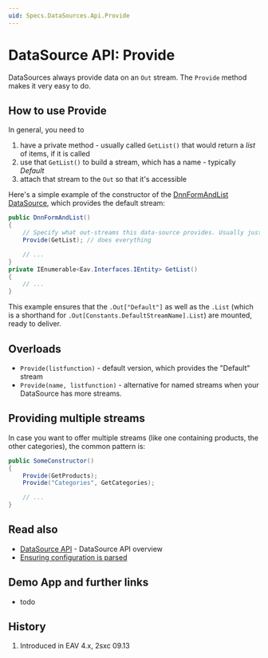 ```yaml
---
uid: Specs.DataSources.Api.Provide
---
```

# DataSource API: Provide

DataSources always provide data on an `Out` stream. The `Provide` method makes it very easy to do. 

## How to use Provide
In general, you need to 
1. have a private method - usually called `GetList()` that would return a _list_ of items, if it is called
1. use that `GetList()` to build a stream, which has a name - typically _Default_
1. attach that stream to the `Out` so that it's accessible

Here's a simple example of the constructor of the [DnnFormAndList DataSource](https://github.com/2sic/dnn-datasource-form-and-list), which provides the default stream: 

```c#
public DnnFormAndList()
{
    // Specify what out-streams this data-source provides. Usually just one, called "Default"
    Provide(GetList); // does everything

    // ...
}
private IEnumerable<Eav.Interfaces.IEntity> GetList() 
{
    // ...
} 
```
This example ensures that the `.Out["Default"]` as well as the `.List` (which is a shorthand for `.Out[Constants.DefaultStreamName].List`) are mounted, ready to deliver.

## Overloads

* `Provide(listfunction)` - default version, which provides the "Default" stream
* `Provide(name, listfunction)` - alternative for named streams when your DataSource has more streams. 

## Providing multiple streams
In case you want to offer multiple streams (like one containing products, the other categories), the common pattern is:

```c#
public SomeConstructor()
{
    Provide(GetProducts);
    Provide("Categories", GetCategories);

    // ...
}
```



## Read also

* [DataSource API](xref:Specs.DataSources.Api) - DataSource API overview
* [Ensuring configuration is parsed](xref:Specs.DataSources.Api.EnsureConfigurationIsLoaded)

## Demo App and further links

* todo

## History

1. Introduced in EAV 4.x, 2sxc 09.13
